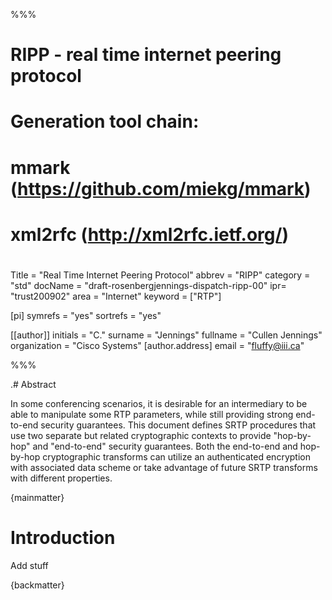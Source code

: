 %%%

#
# RIPP - real time internet peering protocol
#
# Generation tool chain:
#   mmark (https://github.com/miekg/mmark)
#   xml2rfc (http://xml2rfc.ietf.org/)
#


Title = "Real Time Internet Peering Protocol"
abbrev = "RIPP"
category = "std"
docName = "draft-rosenbergjennings-dispatch-ripp-00"
ipr= "trust200902"
area = "Internet"
keyword = ["RTP"]

[pi]
symrefs = "yes"
sortrefs = "yes"

[[author]]
initials = "C."
surname = "Jennings"
fullname = "Cullen Jennings"
organization = "Cisco Systems"
  [author.address]
  email = "fluffy@iii.ca"

%%%

.# Abstract

In some conferencing scenarios, it is desirable for an intermediary to be able to manipulate some RTP parameters, while still providing strong end-to-end security guarantees. This document defines SRTP procedures that use two separate but related cryptographic contexts to provide "hop-by-hop" and "end-to-end" security guarantees. Both the end-to-end and hop-by-hop cryptographic transforms can utilize an authenticated encryption with associated data scheme or take advantage of future SRTP transforms with different properties.

{mainmatter}

# Introduction

Add stuff

{backmatter}

